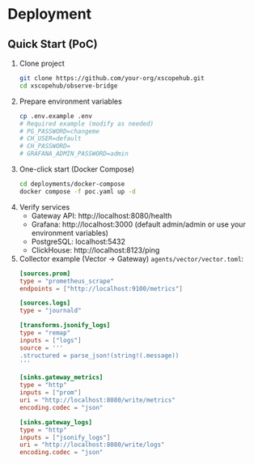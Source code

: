 # Deployment

## Quick Start (PoC)

1. Clone project
   ```bash
   git clone https://github.com/your-org/xscopehub.git
   cd xscopehub/observe-bridge
   ```
2. Prepare environment variables
   ```bash
   cp .env.example .env
   # Required example (modify as needed)
   # PG_PASSWORD=changeme
   # CH_USER=default
   # CH_PASSWORD=
   # GRAFANA_ADMIN_PASSWORD=admin
   ```
3. One-click start (Docker Compose)
   ```bash
   cd deployments/docker-compose
   docker compose -f poc.yaml up -d
   ```
4. Verify services
   - Gateway API: http://localhost:8080/health
   - Grafana: http://localhost:3000 (default admin/admin or use your environment variables)
   - PostgreSQL: localhost:5432
   - ClickHouse: http://localhost:8123/ping
5. Collector example (Vector → Gateway)
   `agents/vector/vector.toml`:
   ```toml
   [sources.prom]
   type = "prometheus_scrape"
   endpoints = ["http://localhost:9100/metrics"]

   [sources.logs]
   type = "journald"

   [transforms.jsonify_logs]
   type = "remap"
   inputs = ["logs"]
   source = '''
   .structured = parse_json!(string!(.message))
   '''

   [sinks.gateway_metrics]
   type = "http"
   inputs = ["prom"]
   uri = "http://localhost:8080/write/metrics"
   encoding.codec = "json"

   [sinks.gateway_logs]
   type = "http"
   inputs = ["jsonify_logs"]
   uri = "http://localhost:8080/write/logs"
   encoding.codec = "json"
   ```

